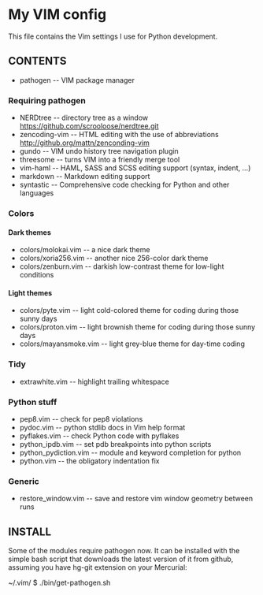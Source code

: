 My VIM config
=============

This file contains the Vim settings I use for Python
development.

CONTENTS
--------

* pathogen -- VIM package manager

### Requiring pathogen

* NERDtree -- directory tree as a window https://github.com/scrooloose/nerdtree.git
* zencoding-vim -- HTML editing with the use of abbreviations http://github.org/mattn/zenconding-vim
* gundo -- VIM undo history tree navigation plugin
* threesome -- turns VIM into a friendly merge tool
* vim-haml -- HAML, SASS and SCSS editing support (syntax, indent, ...)
* markdown -- Markdown editing support
* syntastic -- Comprehensive code checking for Python and other languages

### Colors

#### Dark themes

* colors/molokai.vim -- a nice dark theme
* colors/xoria256.vim -- another nice 256-color dark theme
* colors/zenburn.vim -- darkish low-contrast theme for low-light conditions

#### Light themes

* colors/pyte.vim -- light cold-colored theme for coding during those sunny days
* colors/proton.vim -- light brownish theme for coding during those sunny days
* colors/mayansmoke.vim -- light grey-blue theme for day-time coding

### Tidy

* extrawhite.vim -- highlight trailing whitespace

### Python stuff

* pep8.vim -- check for pep8 violations
* pydoc.vim -- python stdlib docs in Vim help format
* pyflakes.vim -- check Python code with pyflakes
* python_ipdb.vim -- set pdb breakpoints into python scripts
* python_pydiction.vim -- module and keyword completion for python
* python.vim -- the obligatory indentation fix

### Generic

* restore_window.vim -- save and restore vim window geometry between runs

INSTALL
-------

Some of the modules require pathogen now. It can be installed with the simple
bash script that downloads the latest version of it from github, assuming you
have hg-git extension on your Mercurial:

~/.vim/ $ ./bin/get-pathogen.sh
